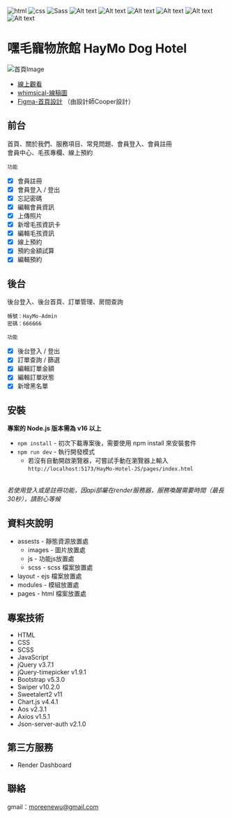 ![html](https://img.shields.io/badge/HTML5-E34F26?style=for-the-badge&logo=html5&logoColor=white)
![css](https://img.shields.io/badge/CSS3-1572B6?style=for-the-badge&logo=css3&logoColor=white)
![Sass](https://img.shields.io/badge/Sass-CC6699?style=for-the-badge&logo=sass&logoColor=white)
![Alt text](https://img.shields.io/badge/Bootstrap-563D7C?style=for-the-badge&logo=bootstrap&logoColor=white)
![Alt text](https://img.shields.io/badge/jQuery-0769AD?style=for-the-badge&logo=jquery&logoColor=white)
![Alt text](https://img.shields.io/badge/JavaScript-323330?style=for-the-badge&logo=javascript&logoColor=F7DF1E)
![Alt text](https://img.shields.io/badge/axios-671ddf?&style=for-the-badge&logo=axios&logoColor=white)
![Alt text](https://img.shields.io/badge/json-5E5C5C?style=for-the-badge&logo=json&logoColor=white)
![Alt text](https://img.shields.io/badge/Vite-B73BFE?style=for-the-badge&logo=vite&logoColor=FFD62E)

# 嘿毛寵物旅館 HayMo Dog Hotel
![首頁Image](https://i.imgur.com/tIfrtrN.png)
* [線上觀看](https://moreene.github.io/HayMo-Hotel-JS/)
* [whimsical-線稿圖](https://whimsical.com/PDXqEvfrPQQCjjcDrUKnar)
* [Figma-首頁設計](https://www.figma.com/file/JiFCHhdk6YW7zp6gPQh4sm/%E5%85%AD%E8%A7%92_%E5%98%BF%E6%AF%9B%E5%AF%B5%E7%89%A9%E6%97%85%E9%A4%A8-(%E8%A8%AD%E8%A8%88%E7%A8%BF)?type=design&node-id=0%3A1&mode=design&t=fTjNseO0Z24BxFkc-1) （由設計師Cooper設計）

## 前台  
首頁、關於我們、服務項目、常見問題、會員登入、會員註冊<br>
會員中心、毛孩專欄、線上預約

`功能`<br>
- [x] 會員註冊
- [x] 會員登入 / 登出
- [x] 忘記密碼
- [x] 編輯會員資訊
- [x] 上傳照片
- [x] 新增毛孩資訊卡
- [x] 編輯毛孩資訊
- [x] 線上預約
- [x] 預約金額試算
- [x] 編輯預約

## 後台  
後台登入、後台首頁、訂單管理、房間查詢  
```
帳號：HayMo-Admin
密碼：666666
```
`功能`<br>
- [x] 後台登入 / 登出
- [x] 訂單查詢 / 篩選
- [x] 編輯訂單金額
- [x] 編輯訂單狀態
- [x] 新增黑名單

## 安裝
**專案的 Node.js 版本需為 v16 以上**<br>
* `npm install` - 初次下載專案後，需要使用 npm install 來安裝套件  
* `npm run dev` - 執行開發模式  
  * 若沒有自動開啟瀏覽器，可嘗試手動在瀏覽器上輸入 `http://localhost:5173/HayMo-Hotel-JS/pages/index.html`<br><br>

*若使用登入或是註冊功能，因api部屬在render服務器，服務喚醒需要時間（最長30秒），請耐心等候*

## 資料夾說明
* assests - 靜態資源放置處
  * images - 圖片放置處
  * js - 功能js放置處
  * scss - scss 檔案放置處
* layout - ejs 檔案放置處
* modules - 模組放置處
* pages - html 檔案放置處

## 專案技術
* HTML
* CSS
* SCSS
* JavaScript
* jQuery v3.7.1
* jQuery-timepicker v1.9.1
* Bootstrap v5.3.0
* Swiper v10.2.0
* Sweetalert2 v11
* Chart.js v4.4.1
* Aos v2.3.1
* Axios v1.5.1
* Json-server-auth v2.1.0

## 第三方服務
* Render Dashboard

## 聯絡
gmail：moreenewu@gmail.com
